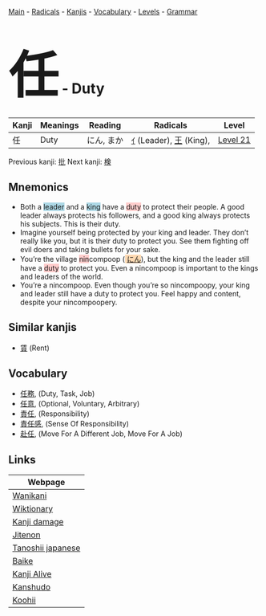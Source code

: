 <style> bigfont {font-size: 100px}</style>
[Main](../index.md) -
[Radicals](../radicals.md) -
[Kanjis](../kanjis.md) -
[Vocabulary](../vocabulary.md) -
[Levels](../levels.md) -
[Grammar](../grammar.md)
# <bigfont> 任</bigfont> - Duty 

| Kanji | Meanings | Reading | Radicals | Level |
| --- | --- | --- | --- | --- |
| 任 | Duty | にん, まか | [ｲ](../radicals/ｲ.md) (Leader), [王](../radicals/王.md) (King),  | [Level 21](../levels/wk_level21.md) |

Previous kanji: [批](批.md) Next kanji: [検](検.md) 

## Mnemonics
 * Both a <span style="background-color:#ADD8E6"> leader</span> and a <span style="background-color:#ADD8E6"> king</span> have a <span style="background-color:#ffcccb"> duty</span> to protect their people. A good leader always protects his followers, and a good king always protects his subjects. This is their duty.
* Imagine yourself being protected by your king and leader. They don’t really like you, but it is their duty to protect you. See them fighting off evil doers and taking bullets for your sake.
* You’re the village <span style="background-color:#ffcccb"> nin</span>compoop (<span style="background-color:#fed8b1"> [にん](https://jisho.org/search/にん)</span>), but the king and the leader still have a <span style="background-color:#ffcccb"> duty</span> to protect you. Even a nincompoop is important to the kings and leaders of the world.
* You’re a nincompoop. Even though you’re so nincompoopy, your king and leader still have a duty to protect you. Feel happy and content, despite your nincompoopery.


## Similar kanjis
 * [賃](賃.md) (Rent)


## Vocabulary
 * [任務](../vocabulary/任.md), (Duty, Task, Job)
* [任意](../vocabulary/任.md), (Optional, Voluntary, Arbitrary)
* [責任](../vocabulary/任.md), (Responsibility)
* [責任感](../vocabulary/任.md), (Sense Of Responsibility)
* [赴任](../vocabulary/任.md), (Move For A Different Job, Move For A Job)



## Links 

| Webpage |
| --- |
| [Wanikani          ](https://www.wanikani.com/kanji/任) |
| [Wiktionary        ](https://en.wiktionary.org/wiki/任) |
| [Kanji damage      ](http://www.kanjidamage.com/kanji/search?utf8=✓&q=任) |
| [Jitenon           ](https://jitenon.com/kanji/任) |
| [Tanoshii japanese ](https://www.tanoshiijapanese.com/dictionary/kanji.cfm?k=任) |
| [Baike             ](https://baike.baidu.com/item/任) |
| [Kanji Alive       ](https://app.kanjialive.com/任) |
| [Kanshudo          ](https://www.kanshudo.com/searchmn?q=任) |
| [Koohii            ](https://kanji.koohii.com/study/kanji/任) |
